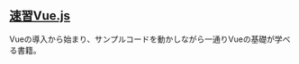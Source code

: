 ## [速習Vue.js](https://www.amazon.co.jp/速習-Vue-js-3-速習シリーズ-山田祥寛-ebook/dp/B08JKC25WF/ref=sr_1_1?__mk_ja_JP=カタカナ&dchild=1&keywords=速習vue.js&qid=1603013325&sr=8-1)
Vueの導入から始まり、サンプルコードを動かしながら一通りVueの基礎が学べる書籍。
